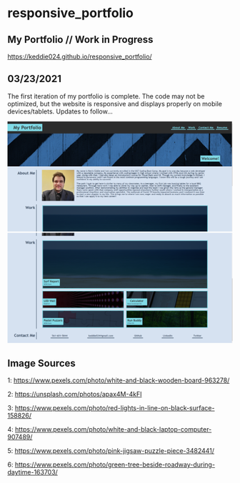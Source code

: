 # responsive_portfolio
## My Portfolio // Work in Progress

https://keddie024.github.io/responsive_portfolio/

## 03/23/2021

The first iteration of my portfolio is complete. The code may not be optimized, but the website is responsive and displays properly on mobile devices/tablets. Updates to follow...

![Sample 1](./assets/images/webpage1.png)
![Sample 2](./assets/images/webpage2.png)

## Image Sources

1: https://www.pexels.com/photo/white-and-black-wooden-board-963278/

2: https://unsplash.com/photos/apax4M-4kFI

3: https://www.pexels.com/photo/red-lights-in-line-on-black-surface-158826/

4: https://www.pexels.com/photo/white-and-black-laptop-computer-907489/

5: https://www.pexels.com/photo/pink-jigsaw-puzzle-piece-3482441/

6: https://www.pexels.com/photo/green-tree-beside-roadway-during-daytime-163703/
